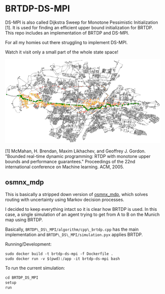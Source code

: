 # BRTDP-DS-MPI

DS-MPI is also called Dijkstra Sweep for Monotone Pessimistic Initialization [1].
It is used for finding an efficient upper bound initialization for BRTDP.
This repo includes an implementation of BRTDP and DS-MPI.

For all my homies out there struggling to implement DS-MPI.

Watch it visit only a small part of the whole state space!

![States visited by BRTDP](https://raw.githubusercontent.com/instance01/osmnx-mdp/master/.github/brtdp_band2.png)

[1] McMahan, H. Brendan, Maxim Likhachev, and Geoffrey J. Gordon. "Bounded real-time dynamic programming: RTDP with monotone upper bounds and performance guarantees." Proceedings of the 22nd international conference on Machine learning. ACM, 2005.

## osmnx\_mdp

This is basically a stripped down version of [osmnx\_mdp](https://github.com/instance01/osmnx-mdp), which solves routing with uncertainty using Markov decision processes.

I decided to keep everything intact so it is clear how BRTDP is used. In this case, a single simulation of an agent trying to get from A to B on the Munich map using BRTDP.

Basically, `BRTDP\_DS\_MPI/algorithm/cpp\_brtdp.cpp` has the main implementation and `BRTDP\_DS\_MPI/simulation.pyx` applies BRTDP.

Running/Development:
```
sudo docker build -t brtdp-ds-mpi -f Dockerfile .
sudo docker run -v $(pwd):/app -it brtdp-ds-mpi bash
```

To run the current simulation:
```
cd BRTDP_DS_MPI
setup
run
```
